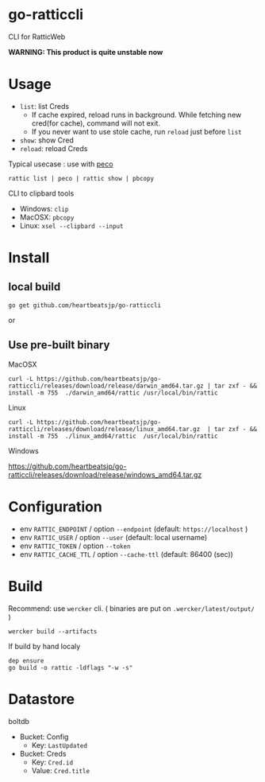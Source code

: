 # go-ratticcli

CLI for RatticWeb

**WARNING: This product is quite unstable now**

# Usage

- `list`: list Creds
    - If cache expired, reload runs in background. While fetching new cred(for cache), command will not exit.
    - If you never want to use stole cache, run `reload` just before `list`
- `show`: show Cred
- `reload`: reload Creds

Typical usecase : use with [peco](https://github.com/peco/peco)

```
rattic list | peco | rattic show | pbcopy
```

CLI to clipbard tools

- Windows: `clip`
- MacOSX: `pbcopy`
- Linux: `xsel --clipbard --input`

# Install

## local build

```
go get github.com/heartbeatsjp/go-ratticcli
```

or

## Use pre-built binary

MacOSX

```
curl -L https://github.com/heartbeatsjp/go-ratticcli/releases/download/release/darwin_amd64.tar.gz | tar zxf - && install -m 755  ./darwin_amd64/rattic /usr/local/bin/rattic
```

Linux

```
curl -L https://github.com/heartbeatsjp/go-ratticcli/releases/download/release/linux_amd64.tar.gz  | tar zxf - && install -m 755  ./linux_amd64/rattic  /usr/local/bin/rattic
```

Windows

https://github.com/heartbeatsjp/go-ratticcli/releases/download/release/windows_amd64.tar.gz

# Configuration

- env `RATTIC_ENDPOINT` / option `--endpoint` (default: `https://localhost` )
- env `RATTIC_USER` / option `--user` (default: local username)
- env `RATTIC_TOKEN` / option `--token`
- env `RATTIC_CACHE_TTL` / option `--cache-ttl` (default: 86400 (sec))

# Build

Recommend: use `wercker` cli.
( binaries are put on `.wercker/latest/output/` )

```
wercker build --artifacts
```

If build by hand localy

```
dep ensure
go build -o rattic -ldflags "-w -s"
```

# Datastore

boltdb

- Bucket: Config
    - Key: `LastUpdated`
- Bucket: Creds
    - Key: `Cred.id`
    - Value: `Cred.title`

